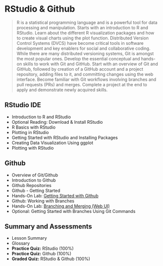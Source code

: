 # RStudio & Github
> R is a statistical programming language and is a powerful tool for data processing and manipulation. Starts with an introduction to R and RStudio. Learn about the different R visualization packages and how to create visual charts using the plot function. Distributed Version Control Systems (DVCS) have become critical tools in software development and key enablers for social and collaborative coding. While there are many distributed versioning systems, Git is amongst the most popular ones. Develop the essential conceptual and hands-on skills to work with Git and GitHub. Start with an overview of Git and GitHub, followed by creation of a GitHub account and a project repository, adding files to it, and committing changes using the web interface. Become familiar with Git workflows involving branches and pull requests (PRs) and merges. Complete a project at the end to apply and demonstrate newly acquired skills.
## RStudio IDE
- Introduction to R and RStudio
- Optional Reading: Download & Install RStudio
- R Basics with RStudio
- Plotting in RStudio
- Getting Started with RStudio and Installing Packages
- Creating Data Visualization Using ggplot
- Plotting with RStudio
## Github
- Overview of Git/Github
- Introduction to Github
- Github Repositories
- Github - Getting Started
- Hands-On Lab: [Getting Started with Github](https://github.com/KailaniBailey/Getting-Started-with-Github)
- Github: Working with Branches
- Hands-On Lab: [Branching and Merging (Web UI)](https://github.com/KailaniBailey/Getting-Started-with-Github/)
- Optional: Getting Started with Branches Using Git Commands
## Summary and Assessments
- Lesson Summary
- Glossary
- **Practice Quiz:** RStudio (100%)
- **Practice Quiz:** Github (100%)
- **Graded Quiz:** RStudio & Github (100%)
